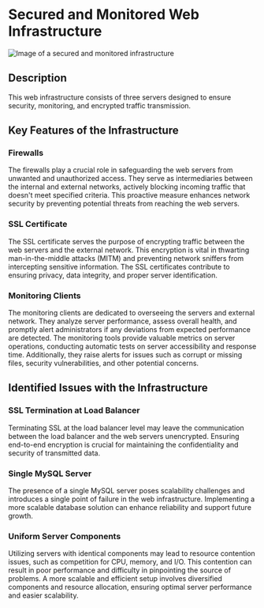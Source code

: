 # Secured and Monitored Web Infrastructure

![Image of a secured and monitored infrastructure](https://imgur.com/atbVKWR)

## Description

This web infrastructure consists of three servers designed to ensure security, monitoring, and encrypted traffic transmission.

## Key Features of the Infrastructure

### Firewalls
The firewalls play a crucial role in safeguarding the web servers from unwanted and unauthorized access. They serve as intermediaries between the internal and external networks, actively blocking incoming traffic that doesn't meet specified criteria. This proactive measure enhances network security by preventing potential threats from reaching the web servers.

### SSL Certificate
The SSL certificate serves the purpose of encrypting traffic between the web servers and the external network. This encryption is vital in thwarting man-in-the-middle attacks (MITM) and preventing network sniffers from intercepting sensitive information. The SSL certificates contribute to ensuring privacy, data integrity, and proper server identification.

### Monitoring Clients
The monitoring clients are dedicated to overseeing the servers and external network. They analyze server performance, assess overall health, and promptly alert administrators if any deviations from expected performance are detected. The monitoring tools provide valuable metrics on server operations, conducting automatic tests on server accessibility and response time. Additionally, they raise alerts for issues such as corrupt or missing files, security vulnerabilities, and other potential concerns.

## Identified Issues with the Infrastructure

### SSL Termination at Load Balancer
Terminating SSL at the load balancer level may leave the communication between the load balancer and the web servers unencrypted. Ensuring end-to-end encryption is crucial for maintaining the confidentiality and security of transmitted data.

### Single MySQL Server
The presence of a single MySQL server poses scalability challenges and introduces a single point of failure in the web infrastructure. Implementing a more scalable database solution can enhance reliability and support future growth.

### Uniform Server Components
Utilizing servers with identical components may lead to resource contention issues, such as competition for CPU, memory, and I/O. This contention can result in poor performance and difficulty in pinpointing the source of problems. A more scalable and efficient setup involves diversified components and resource allocation, ensuring optimal server performance and easier scalability.

